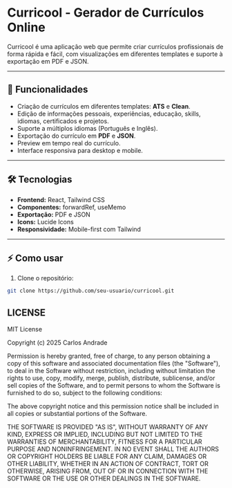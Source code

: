# Curricool - Gerador de Currículos Online

Curricool é uma aplicação web que permite criar currículos profissionais de forma rápida e fácil, com visualizações em diferentes templates e suporte à exportação em PDF e JSON.

---

## 🚀 Funcionalidades

- Criação de currículos em diferentes templates: **ATS** e **Clean**.
- Edição de informações pessoais, experiências, educação, skills, idiomas, certificados e projetos.
- Suporte a múltiplos idiomas (Português e Inglês).
- Exportação do currículo em **PDF** e **JSON**.
- Preview em tempo real do currículo.
- Interface responsiva para desktop e mobile.

---

## 🛠 Tecnologias

- **Frontend:** React, Tailwind CSS
- **Componentes:** forwardRef, useMemo
- **Exportação:** PDF e JSON
- **Icons:** Lucide Icons
- **Responsividade:** Mobile-first com Tailwind

---

## ⚡ Como usar

1. Clone o repositório:

```bash
git clone https://github.com/seu-usuario/curricool.git
```

## LICENSE
MIT License

Copyright (c) 2025 Carlos Andrade

<p>
Permission is hereby granted, free of charge, to any person obtaining a copy
of this software and associated documentation files (the "Software"), to deal
in the Software without restriction, including without limitation the rights
to use, copy, modify, merge, publish, distribute, sublicense, and/or sell
copies of the Software, and to permit persons to whom the Software is
furnished to do so, subject to the following conditions:
</p>

<p>
The above copyright notice and this permission notice shall be included in all
copies or substantial portions of the Software.
</p>

<p>
THE SOFTWARE IS PROVIDED "AS IS", WITHOUT WARRANTY OF ANY KIND, EXPRESS OR
IMPLIED, INCLUDING BUT NOT LIMITED TO THE WARRANTIES OF MERCHANTABILITY,
FITNESS FOR A PARTICULAR PURPOSE AND NONINFRINGEMENT. IN NO EVENT SHALL THE
AUTHORS OR COPYRIGHT HOLDERS BE LIABLE FOR ANY CLAIM, DAMAGES OR OTHER
LIABILITY, WHETHER IN AN ACTION OF CONTRACT, TORT OR OTHERWISE, ARISING FROM,
OUT OF OR IN CONNECTION WITH THE SOFTWARE OR THE USE OR OTHER DEALINGS IN THE
SOFTWARE.
</p>